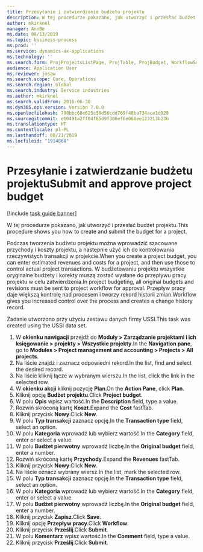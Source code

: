 ```yaml
---
title: Przesyłanie i zatwierdzanie budżetu projektu
description: W tej procedurze pokazano, jak utworzyć i przesłać budżet projektu.
author: mkirknel
manager: AnnBe
ms.date: 08/13/2019
ms.topic: business-process
ms.prod: ''
ms.service: dynamics-ax-applications
ms.technology: ''
ms.search.form: ProjProjectsListPage, ProjTable, ProjBudget, WorkflowSubmitDialog
audience: Application User
ms.reviewer: josaw
ms.search.scope: Core, Operations
ms.search.region: Global
ms.search.industry: Service industries
ms.author: mkirknel
ms.search.validFrom: 2016-06-30
ms.dyn365.ops.version: Version 7.0.0
ms.openlocfilehash: 798bbc68e625c58d56cdd769f48ba734ace1d028
ms.sourcegitcommit: e10491a2ff04f65d9f306ef6e068ee123213b23b
ms.translationtype: HT
ms.contentlocale: pl-PL
ms.lasthandoff: 08/21/2019
ms.locfileid: "1914868"
---
```

# <a name="submit-and-approve-project-budget"></a><span data-ttu-id="f0bdf-103">Przesyłanie i zatwierdzanie budżetu projektu</span><span class="sxs-lookup"><span data-stu-id="f0bdf-103">Submit and approve project budget</span></span>

[!include [task guide banner](../../includes/task-guide-banner.md)]

<span data-ttu-id="f0bdf-104">W tej procedurze pokazano, jak utworzyć i przesłać budżet projektu.</span><span class="sxs-lookup"><span data-stu-id="f0bdf-104">This procedure shows you how to create and submit the budget for a project.</span></span> 

<span data-ttu-id="f0bdf-105">Podczas tworzenia budżetu projektu można wprowadzić szacowane przychody i koszty projektu, a następnie użyć ich do kontrolowania rzeczywistych transakcji w projekcie.</span><span class="sxs-lookup"><span data-stu-id="f0bdf-105">When you create a project budget, you can enter estimated revenues and costs for a project, and then use those to control actual project transactions.</span></span> <span data-ttu-id="f0bdf-106">W budżetowaniu projektu wszystkie oryginalne budżety i korekty muszą zostać wysłane do przepływu pracy projektu w celu zatwierdzenia.</span><span class="sxs-lookup"><span data-stu-id="f0bdf-106">In project budgeting, all original budgets and revisions must be sent to project workflow for approval.</span></span> <span data-ttu-id="f0bdf-107">Przepływ pracy daje większą kontrolę nad procesem i tworzy rekord historii zmian.</span><span class="sxs-lookup"><span data-stu-id="f0bdf-107">Workflow gives you increased control over the process and creates a change history record.</span></span>

<span data-ttu-id="f0bdf-108">Zadanie utworzono przy użyciu zestawu danych firmy USSI.</span><span class="sxs-lookup"><span data-stu-id="f0bdf-108">This task was created using the USSI data set.</span></span>

1. <span data-ttu-id="f0bdf-109">W **okienku nawigacji** przejdź do **Moduły > Zarządzanie projektami i ich księgowanie > projekty > Wszystkie projekty**.</span><span class="sxs-lookup"><span data-stu-id="f0bdf-109">In the **Navigation pane**, go to **Modules > Project management and accounting > Projects > All projects**.</span></span>
2. <span data-ttu-id="f0bdf-110">Na liście znajdź i zaznacz odpowiedni rekord.</span><span class="sxs-lookup"><span data-stu-id="f0bdf-110">In the list, find and select the desired record.</span></span>
3. <span data-ttu-id="f0bdf-111">Na liście kliknij łącze w wybranym wierszu.</span><span class="sxs-lookup"><span data-stu-id="f0bdf-111">In the list, click the link in the selected row.</span></span>
4. <span data-ttu-id="f0bdf-112">W **okienku akcji** kliknij pozycję **Plan**.</span><span class="sxs-lookup"><span data-stu-id="f0bdf-112">On the **Action Pane**, click **Plan**.</span></span>
5. <span data-ttu-id="f0bdf-113">Kliknij opcję **Budżet projektu**.</span><span class="sxs-lookup"><span data-stu-id="f0bdf-113">Click **Project budget**.</span></span>
6. <span data-ttu-id="f0bdf-114">W polu **Opis** wpisz wartość.</span><span class="sxs-lookup"><span data-stu-id="f0bdf-114">In the **Description** field, type a value.</span></span>
7. <span data-ttu-id="f0bdf-115">Rozwiń skróconą kartę **Koszt**.</span><span class="sxs-lookup"><span data-stu-id="f0bdf-115">Expand the **Cost** fastTab.</span></span>
8. <span data-ttu-id="f0bdf-116">Kliknij przycisk **Nowy**.</span><span class="sxs-lookup"><span data-stu-id="f0bdf-116">Click **New**.</span></span>
9. <span data-ttu-id="f0bdf-117">W polu **Typ transakcji** zaznacz opcję.</span><span class="sxs-lookup"><span data-stu-id="f0bdf-117">In the **Transaction type** field, select an option.</span></span>
10. <span data-ttu-id="f0bdf-118">W polu **Kategoria** wprowadź lub wybierz wartość.</span><span class="sxs-lookup"><span data-stu-id="f0bdf-118">In the **Category** field, enter or select a value.</span></span>
11. <span data-ttu-id="f0bdf-119">W polu **Budżet pierwotny** wprowadź liczbę.</span><span class="sxs-lookup"><span data-stu-id="f0bdf-119">In the **Original budget** field, enter a number.</span></span>
12. <span data-ttu-id="f0bdf-120">Rozwiń skróconą kartę **Przychody**.</span><span class="sxs-lookup"><span data-stu-id="f0bdf-120">Expand the **Revenues** fastTab.</span></span>
13. <span data-ttu-id="f0bdf-121">Kliknij przycisk **Nowy**.</span><span class="sxs-lookup"><span data-stu-id="f0bdf-121">Click **New**.</span></span>
14. <span data-ttu-id="f0bdf-122">Na liście oznacz wybrany wiersz.</span><span class="sxs-lookup"><span data-stu-id="f0bdf-122">In the list, mark the selected row.</span></span>
15. <span data-ttu-id="f0bdf-123">W polu **Typ transakcji** zaznacz opcję.</span><span class="sxs-lookup"><span data-stu-id="f0bdf-123">In the **Transaction type** field, select an option.</span></span>
16. <span data-ttu-id="f0bdf-124">W polu **Kategoria** wprowadź lub wybierz wartość.</span><span class="sxs-lookup"><span data-stu-id="f0bdf-124">In the **Category** field, enter or select a value.</span></span>
17. <span data-ttu-id="f0bdf-125">W polu **Budżet pierwotny** wprowadź liczbę.</span><span class="sxs-lookup"><span data-stu-id="f0bdf-125">In the **Original budget** field, enter a number.</span></span>
18. <span data-ttu-id="f0bdf-126">Kliknij przycisk **Zapisz**.</span><span class="sxs-lookup"><span data-stu-id="f0bdf-126">Click **Save**.</span></span>
19. <span data-ttu-id="f0bdf-127">Kliknij opcję **Przepływ pracy**.</span><span class="sxs-lookup"><span data-stu-id="f0bdf-127">Click **Workflow**.</span></span>
20. <span data-ttu-id="f0bdf-128">Kliknij przycisk **Prześlij**.</span><span class="sxs-lookup"><span data-stu-id="f0bdf-128">Click **Submit**.</span></span>
21. <span data-ttu-id="f0bdf-129">W polu **Komentarz** wpisz wartość.</span><span class="sxs-lookup"><span data-stu-id="f0bdf-129">In the **Comment** field, type a value.</span></span>
22. <span data-ttu-id="f0bdf-130">Kliknij przycisk **Prześlij**.</span><span class="sxs-lookup"><span data-stu-id="f0bdf-130">Click **Submit**.</span></span>

